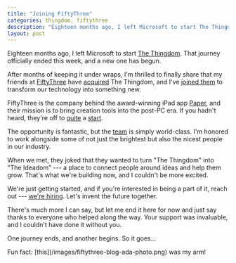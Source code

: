 ```yaml
---
title: "Joining FiftyThree"
categories: thingdom, fiftythree
description: "Eighteen months ago, I left Microsoft to start The Thingdom. That journey officially ended this week, and a new one has begun."
layout: post
---
```


Eighteen months ago, I left Microsoft to start [The Thingdom][thingdom].
That journey officially ended this week, and a new one has begun.

[thingdom]: http://www.thethingdom.com/

After months of keeping it under wraps, I'm thrilled to finally share that my
friends at [FiftyThree][] have [acquired][] The Thingdom, and I've [joined
them][] to transform our technology into something new.

[FiftyThree]: http://www.fiftythree.com/
[acquired]: http://blog.thethingdom.com/joining-fiftythree/
[joined them]: http://blog.fiftythree.com/post/29419711762/welcome-aseem

FiftyThree is the company behind the award-winning iPad app [Paper][], and
their mission is to bring creation tools into the post-PC era. If you hadn't
heard, they're off to [quite][downloads] a [start][ada].

[Paper]: http://www.fiftythree.com/paper
[downloads]: http://blog.fiftythree.com/post/20910947821/thank-you
[ada]: http://blog.fiftythree.com/post/24916653139/apple-design-award

The opportunity is fantastic, but the [team][] is simply world-class. I'm
honored to work alongside some of not just the brightest but also the nicest
people in our industry.

[team]: http://www.fiftythree.com/about

When we met, they joked that they wanted to turn "The Thingdom" into "The
Ideadom" --- a place to connect people around ideas and help them grow.
That's what we're building now, and I couldn't be more excited.

We're just getting started, and if you're interested in being a part of it,
reach out --- [we're hiring][jobs]. Let's invent the future together.

[jobs]: http://www.fiftythree.com/jobs

There's much more I can say, but let me end it here for now and just say
thanks to everyone who helped along the way. Your support was invaluable, and
I couldn't have done it without you.

One journey ends, and another begins. So it goes...

<aside markdown="1">
Fun fact: [this](/images/fiftythree-blog-ada-photo.png) was my arm!
</aside>
